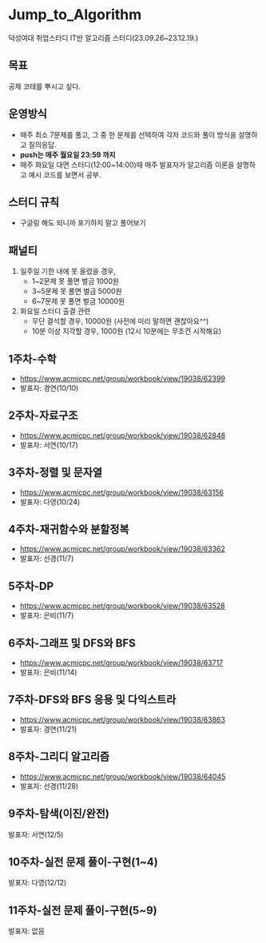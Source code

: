 # Jump_to_Algorithm
덕성여대 취업스터디 IT반 알고리즘 스터디(23.09.26~23.12.19.)

## 목표
공채 코테를 뿌시고 싶다.

## 운영방식
- 매주 최소 7문제를 풀고, 그 중 한 문제를 선택하여 각자 코드와 풀이 방식을 설명하고 질의응답.
- **push는 매주 월요일 23:59 까지**
- 매주 화요일 대면 스터디(12:00~14:00)때 매주 발표자가 알고리즘 이론을 설명하고 예시 코드를 보면서 공부.

## 스터디 규칙
- 구글링 해도 되니까 포기하지 말고 풀어보기

## 패널티
1. 일주일 기한 내에 못 올렸을 경우,
     - 1~2문제 못 풀면 벌금 1000원
     - 3~5문제 못 풀면 벌금 5000원
     - 6~7문제 못 풀면 벌금 10000원
2. 화요일 스터디 출결 관련
   - 무단 결석할 경우, 10000원 (사전에 미리 말하면 괜찮아요^^)
   - 10분 이상 지각할 경우, 1000원 (12시 10분에는 무조건 시작해요)
   
## 1주차-수학
- https://www.acmicpc.net/group/workbook/view/19038/62399
- 발표자: 경연(10/10)
## 2주차-자료구조
- https://www.acmicpc.net/group/workbook/view/19038/62848
- 발표자: 서연(10/17)
## 3주차-정렬 및 문자열
- https://www.acmicpc.net/group/workbook/view/19038/63156
- 발표자: 다영(10/24)
## 4주차-재귀함수와 분할정복
- https://www.acmicpc.net/group/workbook/view/19038/63362
- 발표자: 선경(11/7)
## 5주차-DP
- https://www.acmicpc.net/group/workbook/view/19038/63528
- 발표자: 은비(11/7)
## 6주차-그래프 및 DFS와 BFS
- https://www.acmicpc.net/group/workbook/view/19038/63717
- 발표자: 은비(11/14)
## 7주차-DFS와 BFS 응용 및 다익스트라
- https://www.acmicpc.net/group/workbook/view/19038/63863
- 발표자: 경연(11/21)
## 8주차-그리디 알고리즘
- https://www.acmicpc.net/group/workbook/view/19038/64045
- 발표자: 선경(11/28)
## 9주차-탐색(이진/완전)
발표자: 서연(12/5)
## 10주차-실전 문제 풀이-구현(1~4)
발표자: 다영(12/12)
## 11주차-실전 문제 풀이-구현(5~9)
발표자: 없음

